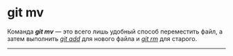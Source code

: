 # **git mv**

Команда ***git mv*** — это всего лишь удобный способ переместить файл, а затем выполнить [*git add*](/git%20add.md) для нового файла и [*git rm*](/git%20rm.md) для старого.

---
